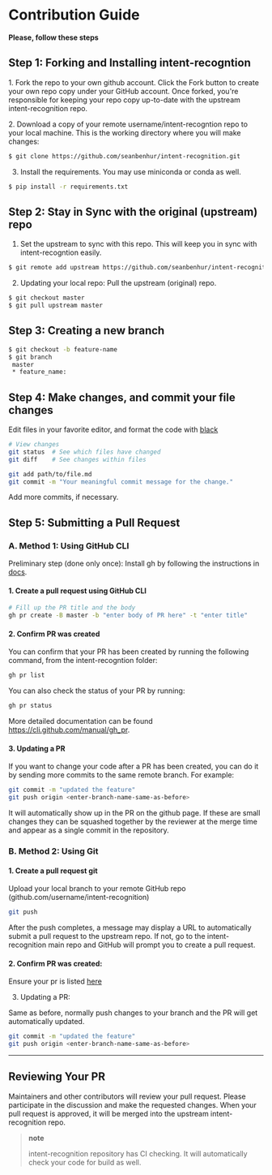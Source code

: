 # Contribution Guide

**Please, follow these steps**

## Step 1: Forking and Installing intent-recogntion

​1. Fork the repo to your own github account. Click the Fork button to
create your own repo copy under your GitHub account. Once forked, you're
responsible for keeping your repo copy up-to-date with the upstream
intent-recognition repo.

​2. Download a copy of your remote username/intent-recogntion repo to your
local machine. This is the working directory where you will make
changes:

```bash
$ git clone https://github.com/seanbenhur/intent-recognition.git
```

3.  Install the requirements. You may use miniconda or conda as well.

```bash
$ pip install -r requirements.txt
```

## Step 2: Stay in Sync with the original (upstream) repo

1.  Set the upstream to sync with this repo. This will keep you in sync
    with intent-recogntion easily.

```bash
$ git remote add upstream https://github.com/seanbenhur/intent-recognition.git
```

2.  Updating your local repo: Pull the upstream (original) repo.

```bash
$ git checkout master
$ git pull upstream master
```

## Step 3: Creating a new branch

```bash
$ git checkout -b feature-name
$ git branch
 master
 * feature_name:
```

## Step 4: Make changes, and commit your file changes

Edit files in your favorite editor, and format the code with
[black](https://black.readthedocs.io/en/stable/)

```bash
# View changes
git status  # See which files have changed
git diff    # See changes within files

git add path/to/file.md
git commit -m "Your meaningful commit message for the change."
```

Add more commits, if necessary.

## Step 5: Submitting a Pull Request

### A. Method 1: Using GitHub CLI

Preliminary step (done only once): Install gh by following the
instructions in [docs](https://cli.github.com/manual/installation).

#### 1. Create a pull request using GitHub CLI

```bash
# Fill up the PR title and the body
gh pr create -B master -b "enter body of PR here" -t "enter title"
```

#### 2. Confirm PR was created

You can confirm that your PR has been created by running the following
command, from the intent-recogntion folder:

```bash
gh pr list
```

You can also check the status of your PR by running:

```bash
gh pr status
```

More detailed documentation can be found
<https://cli.github.com/manual/gh_pr>.

#### 3. Updating a PR

If you want to change your code after a PR has been created, you can do
it by sending more commits to the same remote branch. For example:

```bash
git commit -m "updated the feature"
git push origin <enter-branch-name-same-as-before>
```

It will automatically show up in the PR on the github page. If these are
small changes they can be squashed together by the reviewer at the merge
time and appear as a single commit in the repository.

### B. Method 2: Using Git

#### 1. Create a pull request git

Upload your local branch to your remote GitHub repo
(github.com/username/intent-recognition)

```bash
git push
```

After the push completes, a message may display a URL to automatically
submit a pull request to the upstream repo. If not, go to the
intent-recognition main repo and GitHub will prompt you to create a pull
request.

#### 2. Confirm PR was created:

Ensure your pr is listed
[here](https://github.com/seanbenhur/intent-recognition/pulls)

3.  Updating a PR:

Same as before, normally push changes to your branch and the PR will get
automatically updated.

```bash
git commit -m "updated the feature"
git push origin <enter-branch-name-same-as-before>
```

* * * * *

## Reviewing Your PR

Maintainers and other contributors will review your pull request. Please
participate in the discussion and make the requested changes. When your
pull request is approved, it will be merged into the upstream
intent-recognition repo.

> **note**
>
> intent-recognition repository has CI checking. It will automatically check your code
> for build as well.
